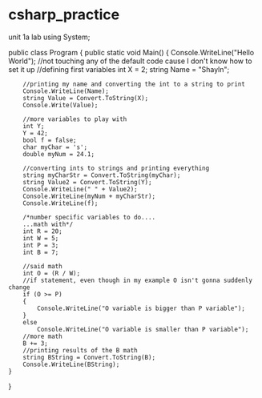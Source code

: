 # csharp_practice
unit 1a lab
using System;
					
public class Program
{
	public static void Main()
	{
		Console.WriteLine("Hello World");
		//not touching any of the default code cause I don't know how to set it up
		//defining first variables
		int X = 2;
		string Name = "Shayln";
		
		//printing my name and converting the int to a string to print
		Console.WriteLine(Name);
		string Value = Convert.ToString(X);
		Console.Write(Value);
		
		//more variables to play with
		int Y;
		Y = 42;
		bool f = false;
		char myChar = 's';
		double myNum = 24.1;
		
		//converting ints to strings and printing everything
		string myCharStr = Convert.ToString(myChar);
		string Value2 = Convert.ToString(Y);
		Console.WriteLine(" " + Value2);
		Console.WriteLine(myNum + myCharStr);
		Console.WriteLine(f);
		
		/*number specific variables to do....
		...math with*/
		int R = 20;
		int W = 5;
		int P = 3;
		int B = 7;
		
		//said math
		int O = (R / W);
		//if statement, even though in my example O isn't gonna suddenly change
		if (O >= P)
		{
			Console.WriteLine("O variable is bigger than P variable");
		}
		else
			Console.WriteLine("O variable is smaller than P variable");
		//more math
		B += 3;
		//printing results of the B math
		string BString = Convert.ToString(B);
		Console.WriteLine(BString);
	}
}
